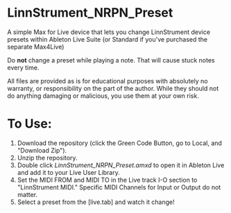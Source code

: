 # LinnStrument_NRPN_Preset
A simple Max for Live device that lets you change LinnStrument device presets within Ableton Live Suite (or Standard if you've purchased the separate Max4Live)

Do **not** change a preset while playing a note. That will cause stuck notes every time.  

All files are provided as is for educational purposes with absolutely no warranty, or responsibility on the part of the author. While they should not do anything damaging or malicious, you use them at your own risk. 

# To Use:
1) Download the repository (click the Green Code Button, go to Local, and "Download Zip").
2) Unzip the repository.
3) Double click *LinnStrument_NRPN_Preset.amxd* to open it in Ableton Live and add it to your Live User Library.
4) Set the MIDI FROM and MIDI TO in the Live track I-O section to "LinnStrument MIDI." Specific MIDI Channels for Input or Output do not matter.
5) Select a preset from the [live.tab] and watch it change!
